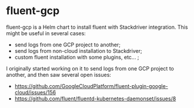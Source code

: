 # fluent-gcp

fluent-gcp is a Helm chart to install fluent with Stackdriver integration. This might be useful in several cases:

- send logs from one GCP project to another;
- send logs from non-cloud installation to Stackdriver;
- custom fluent installation with some plugins, etc... ;

I originally started working on it to send logs from one GCP project to another, and then saw several open issues:
- https://github.com/GoogleCloudPlatform/fluent-plugin-google-cloud/issues/156
- https://github.com/fluent/fluentd-kubernetes-daemonset/issues/8
